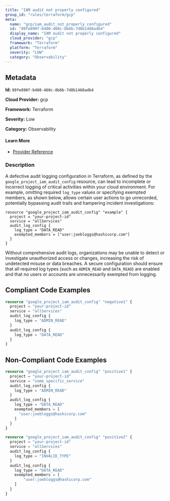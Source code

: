 ```yaml
---
title: "IAM audit not properly configured"
group_id: "rules/terraform/gcp"
meta:
  name: "gcp/iam_audit_not_properly_configured"
  id: "89fe890f-b480-460c-8b6b-7d8b1468adb4"
  display_name: "IAM audit not properly configured"
  cloud_provider: "gcp"
  framework: "Terraform"
  platform: "Terraform"
  severity: "LOW"
  category: "Observability"
---
```

## Metadata

**Id:** `89fe890f-b480-460c-8b6b-7d8b1468adb4`

**Cloud Provider:** gcp

**Framework:** Terraform

**Severity:** Low

**Category:** Observability

#### Learn More

 - [Provider Reference](https://registry.terraform.io/providers/hashicorp/google/latest/docs/resources/google_project_iam#google_project_iam_audit_config)

### Description

 A defective audit logging configuration in Terraform, as defined by the `google_project_iam_audit_config` resource, can lead to incomplete or incorrect logging of critical activities within your cloud environment. For example, omitting required `log_type` values or specifying exempted members, as shown below, allows certain user actions to go unrecorded, potentially bypassing audit trails and hampering incident investigations:

```
resource "google_project_iam_audit_config" "example" {
  project = "your-project-id"
  service = "allServices"
  audit_log_config {
    log_type = "DATA_READ"
    exempted_members = ["user:joebloggs@hashicorp.com"]
  }
}
```

Without comprehensive audit logs, organizations may be unable to detect or investigate unauthorized access or changes, increasing the risk of undetected misuse or data breaches. A secure configuration should ensure that all required log types (such as `ADMIN_READ` and `DATA_READ`) are enabled and that no users or accounts are unnecessarily exempted from logging.


## Compliant Code Examples
```terraform
resource "google_project_iam_audit_config" "negative1" {
  project = "your-project-id"
  service = "allServices"
  audit_log_config {
    log_type = "ADMIN_READ"
  }
  audit_log_config {
    log_type = "DATA_READ"
  }
}
```
## Non-Compliant Code Examples
```terraform
resource "google_project_iam_audit_config" "positive1" {
  project = "your-project-id"
  service = "some_specific_service"
  audit_log_config {
    log_type = "ADMIN_READ"
  }
  audit_log_config {
    log_type = "DATA_READ"
    exempted_members = [
      "user:joebloggs@hashicorp.com"
    ]
  }
}

resource "google_project_iam_audit_config" "positive2" {
  project = "your-project-id"
  service = "allServices"
  audit_log_config {
    log_type = "INVALID_TYPE"
  }
  audit_log_config {
    log_type = "DATA_READ"
    exempted_members = [
        "user:joebloggs@hashicorp.com"
    ]
  }
}
```